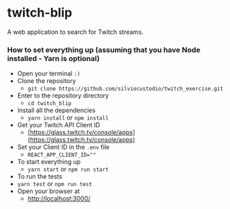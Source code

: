 # twitch-blip

A  web application to search for Twitch streams.

### How to set everything up (assuming that you have Node installed - Yarn is optional)

- Open your terminal `:)`
- Clone the repository
  - `git clone https://github.com/silviocustodio/twitch_exercise.git`
- Enter to the repository directory
  - `cd twitch_blip`
- Install all the dependencies
  - `yarn install` or `npm install`
- Get your Twitch API Client ID
  - [https://glass.twitch.tv/console/apps](https://glass.twitch.tv/console/apps)
- Set your Client ID in the `.env` file
  - `REACT_APP_CLIENT_ID=""`
- To start everything up
  - `yarn start` or `npm run start`
- To run the tests
 - `yarn test` or `npm run test`
- Open your browser at
  - [http://localhost:3000/](http://localhost:3000/)


